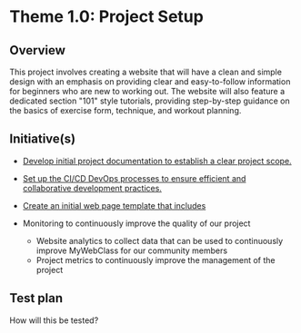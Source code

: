 # Theme 1.0: Project Setup
## Overview
This project involves creating a website that will have a clean and simple design with an emphasis on providing clear and easy-to-follow information for beginners who are new to working out. The website will also feature a dedicated section "101" style tutorials, providing step-by-step guidance on the basics of exercise form, technique, and workout planning. 
## Initiative(s)

* [Develop initial project documentation to establish a clear project scope.](initiatives/documentation_initiative.md)
* [Set up the CI/CD DevOps processes to ensure efficient and collaborative development practices.](initiatives/initiative_devops.md)
* [Create an initial web page template that includes](initiatives/initiative_webpage_template.md)

* Monitoring to continuously improve the quality of our project
  * Website analytics to collect data that can be used to continuously improve MyWebClass for our community members
  * Project metrics to continuously improve the management of the project

## Test plan
How will this be tested?

